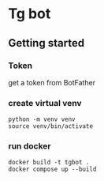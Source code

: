 # Tg bot 

## Getting started

### Token
get a token from BotFather 

### create virtual venv
    python -m venv venv
    source venv/bin/activate

### run docker 
    docker build -t tgbot .
    docker compose up --build


